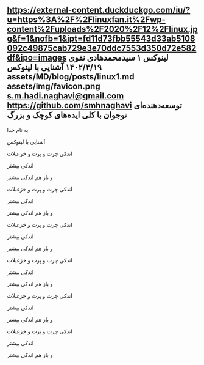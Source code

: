 https://external-content.duckduckgo.com/iu/?u=https%3A%2F%2Flinuxfan.it%2Fwp-content%2Fuploads%2F2020%2F12%2Flinux.jpg&f=1&nofb=1&ipt=fd11d73fbb55543d33ab5108092c49875cab729e3e70ddc7553d350d72e582df&ipo=images
لینوکس ۱
سیدمحمدهادی نقوی
۱۴۰۲/۳/۱۹
آشنایی با لینوکس
assets/MD/blog/posts/linux1.md
assets/img/favicon.png
s.m.hadi.naghavi@gmail.com
https://github.com/smhnaghavi
توسعه‌دهنده‌ای نوجوان با کلی ایده‌های کوچک و بزرگ
---------------------
به نام خدا

آشنایی با لینوکس

اندکی چرت و پرت و خزعبلات

اندکی بیشتر

و باز هم اندکی بیشتر

اندکی چرت و پرت و خزعبلات

اندکی بیشتر

و باز هم اندکی بیشتر

اندکی چرت و پرت و خزعبلات

اندکی بیشتر

و باز هم اندکی بیشتر

اندکی چرت و پرت و خزعبلات

اندکی بیشتر

و باز هم اندکی بیشتر

اندکی چرت و پرت و خزعبلات

اندکی بیشتر

و باز هم اندکی بیشتر

اندکی چرت و پرت و خزعبلات

اندکی بیشتر

و باز هم اندکی بیشتر